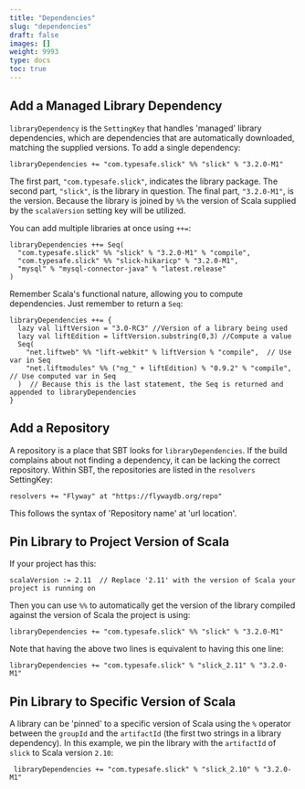 ```yaml
---
title: "Dependencies"
slug: "dependencies"
draft: false
images: []
weight: 9993
type: docs
toc: true
---
```


## Add a Managed Library Dependency
`libraryDependency` is the `SettingKey` that handles 'managed' library dependencies, which are dependencies that are automatically downloaded, matching the supplied versions. To add a single dependency:

    libraryDependencies += "com.typesafe.slick" %% "slick" % "3.2.0-M1"

The first part, `"com.typesafe.slick"`, indicates the library package. The second part, `"slick"`, is the library in question. The final part, `"3.2.0-M1"`, is the version. Because the library is joined by `%%` the version of Scala supplied by the `scalaVersion` setting key will be utilized.

You can add multiple libraries at once using `++=`:

    libraryDependencies ++= Seq(
      "com.typesafe.slick" %% "slick" % "3.2.0-M1" % "compile",
      "com.typesafe.slick" %% "slick-hikaricp" % "3.2.0-M1",
      "mysql" % "mysql-connector-java" % "latest.release"
    )

Remember Scala's functional nature, allowing you to compute dependencies. Just remember to return a `Seq`:

    libraryDependencies ++= {
      lazy val liftVersion = "3.0-RC3" //Version of a library being used
      lazy val liftEdition = liftVersion.substring(0,3) //Compute a value
      Seq(
        "net.liftweb" %% "lift-webkit" % liftVersion % "compile",  // Use var in Seq
        "net.liftmodules" %% ("ng_" + liftEdition) % "0.9.2" % "compile",  // Use computed var in Seq
      )  // Because this is the last statement, the Seq is returned and appended to libraryDependencies
    }

## Add a Repository
A repository is a place that SBT looks for `libraryDependencies`. If the build complains about not finding a dependency, it can be lacking the correct repository. Within SBT, the repositories are listed in the `resolvers` SettingKey:

    resolvers += "Flyway" at "https://flywaydb.org/repo"

This follows the syntax of 'Repository name' at 'url location'.

## Pin Library to Project Version of Scala
If your project has this:

    scalaVersion := 2.11  // Replace '2.11' with the version of Scala your project is running on

Then you can use `%%` to automatically get the version of the library compiled against the version of Scala the project is using:

    libraryDependencies += "com.typesafe.slick" %% "slick" % "3.2.0-M1"

Note that having the above two lines is equivalent to having this one line:

    libraryDependencies += "com.typesafe.slick" % "slick_2.11" % "3.2.0-M1"

## Pin Library to Specific Version of Scala
A library can be 'pinned' to a specific version of Scala using the `%` operator between the `groupId` and the `artifactId` (the first two strings in a library dependency). In this example, we pin the library with the `artifactId` of `slick` to Scala version `2.10`:

     libraryDependencies += "com.typesafe.slick" % "slick_2.10" % "3.2.0-M1"


